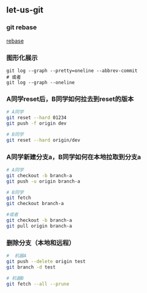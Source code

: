 ## let-us-git


### git rebase
[rebase](https://git-scm.com/book/en/v2/Git-Branching-Rebasing)

###  图形化展示
```
git log --graph --pretty=oneline --abbrev-commit
# 或者
git log --graph --oneline
```

### A同学reset后，B同学如何拉去到reset的版本

```bash
# A同学
git reset --hard 01234
git push -f origin dev

# B同学
git reset --hard origin/dev
```

### A同学新建分支a，B同学如何在本地拉取到分支a

```bash
# A同学
git checkout -b branch-a
git push -u origin branch-a

# B同学
git fetch
git checkout branch-a

#或者
git checkout -b branch-a
git pull origin branch-a
```

### 删除分支（本地和远程）

```bash
#  机器A
git push --delete origin test
git branch -d test

# 机器B
git fetch --all --prune
```
